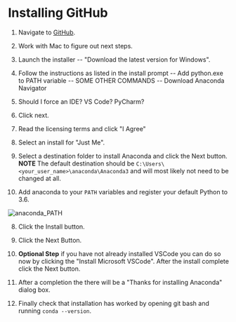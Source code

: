 # Installing GitHub

1. Navigate to [GitHub](https://github.com/).

2. Work with Mac to figure out next steps.

3. Launch the installer -- "Download the latest version for Windows".

4. Follow the instructions as listed in the install prompt
     -- Add python.exe to PATH variable
     -- SOME OTHER COMMANDS
     -- Download Anaconda Navigator

5. Should I force an IDE? VS Code? PyCharm?







3. Click next.

4. Read the licensing terms and click "I Agree"

5. Select an install for "Just Me".

6. Select a destination folder to install Anaconda and click the Next button. **NOTE** The default destination should be `C:\Users\<your_user_name>\anaconda\Anaconda3` and will most likely not need to be changed at all.

7. Add anaconda to your `PATH` variables and register your default Python to 3.6.

![anaconda_PATH](assets/anaconda_PATH.png)

8. Click the Install button.

9. Click the Next Button.

10. **Optional Step** if you have not already installed VSCode you can do so now by clicking the "Install Microsoft VSCode". After the install complete click the Next button.

11. After a completion the there will be a "Thanks for installing Anaconda" dialog box.

12. Finally check that installation has worked by opening git bash and running `conda --version`.

